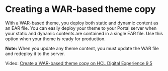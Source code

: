 # Creating a WAR-based theme copy

With a WAR-based theme, you deploy both static and dynamic content as an EAR file. You can easily deploy your theme to your Portal server when your static and dynamic contents are contained in a single EAR file. Use this option when your theme is ready for production.

**Note:** When you update any theme content, you must update the WAR file and redeploy it to the server.

Video: [Create a WAR-based theme copy on HCL Digital Experience 9.5](https://youtu.be/qJbDcv_dxPI)


